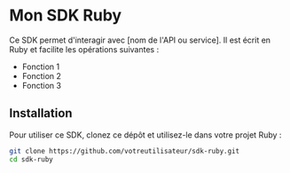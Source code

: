 # Mon SDK Ruby

Ce SDK permet d'interagir avec [nom de l'API ou service]. Il est écrit en Ruby et facilite les opérations suivantes :
- Fonction 1
- Fonction 2
- Fonction 3

## Installation
Pour utiliser ce SDK, clonez ce dépôt et utilisez-le dans votre projet Ruby :

```bash
git clone https://github.com/votreutilisateur/sdk-ruby.git
cd sdk-ruby
